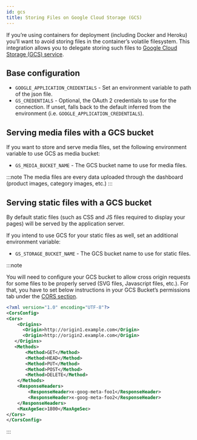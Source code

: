 ```yaml
---
id: gcs
title: Storing Files on Google Cloud Storage (GCS)
---
```


If you’re using containers for deployment (including Docker and Heroku) you’ll want to avoid storing files in the container’s volatile filesystem. This integration allows you to delegate storing such files to [Google Cloud Storage (GCS) service](https://django-storages.readthedocs.io/en/latest/backends/gcloud.html).

## Base configuration

- `GOOGLE_APPLICATION_CREDENTIALS` - Set an environment variable to path of the json file.
- `GS_CREDENTIALS` - Optional, the OAuth 2 credentials to use for the connection. If unset, falls back to the default inferred from the environment (i.e. `GOOGLE_APPLICATION_CREDENTIALS`).

## Serving media files with a GCS bucket

If you want to store and serve media files, set the following environment variable to use GCS as media bucket:

- `GS_MEDIA_BUCKET_NAME` - The GCS bucket name to use for media files.

:::note
The media files are every data uploaded through the dashboard (product images, category images, etc.)
:::

## Serving static files with a GCS bucket

By default static files (such as CSS and JS files required to display your pages) will be served by the application server.

If you intend to use GCS for your static files as well, set an additional environment variable:

- `GS_STORAGE_BUCKET_NAME` - The GCS bucket name to use for static files.

:::note

You will need to configure your GCS bucket to allow cross origin requests for some files to be properly served (SVG files, Javascript files, etc.). For that, you have to set below instructions in your GCS Bucket’s permissions tab under the [CORS section](https://cloud.google.com/storage/docs/xml-api/put-bucket-cors).

```xml
<?xml version="1.0" encoding="UTF-8"?>
<CorsConfig>
<Cors>
    <Origins>
      <Origin>http://origin1.example.com</Origin>
      <Origin>http://origin2.example.com</Origin>
   </Origins>
   <Methods>
       <Method>GET</Method>
       <Method>HEAD</Method>
       <Method>PUT</Method>
       <Method>POST</Method>
       <Method>DELETE</Method>
    </Methods>
    <ResponseHeaders>
        <ResponseHeader>x-goog-meta-foo1</ResponseHeader>
        <ResponseHeader>x-goog-meta-foo2</ResponseHeader>
    </ResponseHeaders>
    <MaxAgeSec>1800</MaxAgeSec>
</Cors>
</CorsConfig>
```

:::
